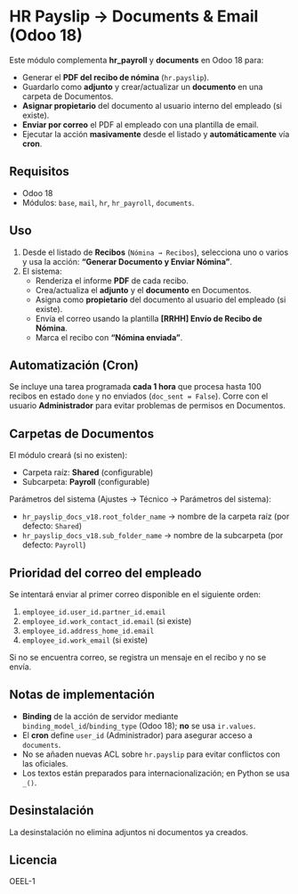 # HR Payslip → Documents & Email (Odoo 18)

Este módulo complementa **hr_payroll** y **documents** en Odoo 18 para:
- Generar el **PDF del recibo de nómina** (`hr.payslip`).
- Guardarlo como **adjunto** y crear/actualizar un **documento** en una carpeta de Documentos.
- **Asignar propietario** del documento al usuario interno del empleado (si existe).
- **Enviar por correo** el PDF al empleado con una plantilla de email.
- Ejecutar la acción **masivamente** desde el listado y **automáticamente** vía **cron**.

## Requisitos
- Odoo 18
- Módulos: `base`, `mail`, `hr`, `hr_payroll`, `documents`.

## Uso
1. Desde el listado de **Recibos** (`Nómina → Recibos`), selecciona uno o varios y usa la acción:
   **“Generar Documento y Enviar Nómina”**.
2. El sistema:
   - Renderiza el informe **PDF** de cada recibo.
   - Crea/actualiza el **adjunto** y el **documento** en Documentos.
   - Asigna como **propietario** del documento al usuario del empleado (si existe).
   - Envía el correo usando la plantilla **[RRHH] Envío de Recibo de Nómina**.
   - Marca el recibo con **“Nómina enviada”**.

## Automatización (Cron)
Se incluye una tarea programada **cada 1 hora** que procesa hasta 100 recibos en estado `done` y no enviados (`doc_sent = False`).
Corre con el usuario **Administrador** para evitar problemas de permisos en Documentos.

## Carpetas de Documentos
El módulo creará (si no existen):
- Carpeta raíz: **Shared** (configurable)
- Subcarpeta: **Payroll** (configurable)

Parámetros del sistema (Ajustes → Técnico → Parámetros del sistema):
- `hr_payslip_docs_v18.root_folder_name` → nombre de la carpeta raíz (por defecto: `Shared`)
- `hr_payslip_docs_v18.sub_folder_name`  → nombre de la subcarpeta (por defecto: `Payroll`)

## Prioridad del correo del empleado
Se intentará enviar al primer correo disponible en el siguiente orden:
1. `employee_id.user_id.partner_id.email`
2. `employee_id.work_contact_id.email` (si existe)
3. `employee_id.address_home_id.email`
4. `employee_id.work_email` (si existe)

Si no se encuentra correo, se registra un mensaje en el recibo y no se envía.

## Notas de implementación
- **Binding** de la acción de servidor mediante `binding_model_id`/`binding_type` (Odoo 18); **no** se usa `ir.values`.
- El **cron** define `user_id` (Administrador) para asegurar acceso a `documents`.
- No se añaden nuevas ACL sobre `hr.payslip` para evitar conflictos con las oficiales.
- Los textos están preparados para internacionalización; en Python se usa `_()`.

## Desinstalación
La desinstalación no elimina adjuntos ni documentos ya creados.

## Licencia
OEEL-1
